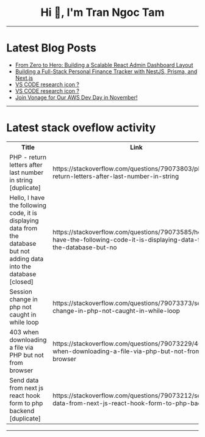 <h1 align="center">Hi 👋, I'm Tran Ngoc Tam</h1>

---

# Latest Blog Posts 
<!-- BLOG-POST-LIST:START -->
- [From Zero to Hero: Building a Scalable React Admin Dashboard Layout](https://dev.to/chintanonweb/from-zero-to-hero-building-a-scalable-react-admin-dashboard-layout-53p9)
- [Building a Full-Stack Personal Finance Tracker with NestJS, Prisma, and Next.js](https://dev.to/nadim_ch0wdhury/building-a-full-stack-personal-finance-tracker-with-nestjs-prisma-and-nextjs-mod)
- [VS CODE research icon ?](https://dev.to/pascal_petitjean_00e1dfaf/vs-code-research-icon--5dma)
- [VS CODE research icon ?](https://dev.to/pascal_petitjean_00e1dfaf/vs-code-research-icon--525d)
- [Join Vonage for Our AWS Dev Day in November!](https://dev.to/vonagedev/join-vonage-for-our-aws-dev-day-in-november-1lge)
<!-- BLOG-POST-LIST:END -->

---

# Latest stack oveflow activity
<table>
  <tr><th>Title</th><th>Link</th></tr>
  <!-- STACKOVERFLOW:START --><tr><td>PHP - return letters after last number in string [duplicate]</td><td>https://stackoverflow.com/questions/79073803/php-return-letters-after-last-number-in-string</td></tr><tr><td>Hello, I have the following code, it is displaying data from the database but not adding data into the database [closed]</td><td>https://stackoverflow.com/questions/79073585/hello-i-have-the-following-code-it-is-displaying-data-from-the-database-but-no</td></tr><tr><td>Session change in php not caught in while loop</td><td>https://stackoverflow.com/questions/79073373/session-change-in-php-not-caught-in-while-loop</td></tr><tr><td>403 when downloading a file via PHP but not from browser</td><td>https://stackoverflow.com/questions/79073229/403-when-downloading-a-file-via-php-but-not-from-browser</td></tr><tr><td>Send data from next js react hook form to php backend [duplicate]</td><td>https://stackoverflow.com/questions/79073212/send-data-from-next-js-react-hook-form-to-php-backend</td></tr><!-- STACKOVERFLOW:END -->
</table>

---


